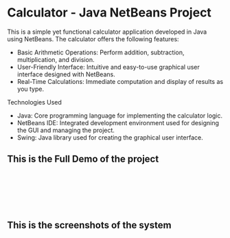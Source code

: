 <h1>Calculator - Java NetBeans Project</h1>

This is a simple yet functional calculator application developed in Java using NetBeans. The calculator offers the following features:
<ul>
<li>Basic Arithmetic Operations: Perform addition, subtraction, multiplication, and division.</li>
<li>User-Friendly Interface: Intuitive and easy-to-use graphical user interface designed with NetBeans.</li>
<li>Real-Time Calculations: Immediate computation and display of results as you type.</li>
</ul>

Technologies Used
<ul>
<li>Java: Core programming language for implementing the calculator logic.</li>
<li>NetBeans IDE: Integrated development environment used for designing the GUI and managing the project.</li>
<li>Swing: Java library used for creating the graphical user interface.</li>
</ul>


<h2>This is the Full Demo of the project</h2><br><br>



<br><br>
<h2>This is the screenshots of the system</h2><br><br>

